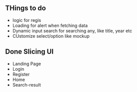 ## THings to do
- logic for regis
- Loading for alert when fetching data
- Dynamic input search for searching any, like title, year etc
- CUstomize select/option like mockup

## Done Slicing UI 
- Landing Page
- Login
- Register
- Home
- Search-result